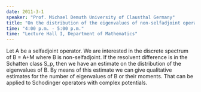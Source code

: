 ```yaml
---
date: 2011-3-1
speaker: "Prof. Michael Demuth University of Clausthal Germany"
title: "On the distribution of the eigenvalues of non-selfadjoint operators"
time: "4:00 p.m. - 5:00 p.m." 
time: "Lecture Hall I, Department of Mathematics"
---
```

Let A be a selfadjoint operator. We are interested in the discrete spectrum of B = A+M where B is non-selfadjoint. If the resolvent difference is in the Schatten class S_p, then we have an estimate on the distribution of the eigenvalues of B. By means of this estimate we can give qualitative estimates for the number of eigenvalues of B or their moments. That can be applied to Schodinger operators with complex potentials.

